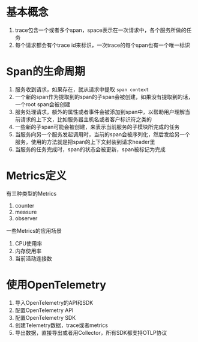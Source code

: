 # 基本概念

1. trace包含一个或者多个span，space表示在一次请求中，各个服务所做的任务
2. 每个请求都会有个trace id来标识，一次trace的每个span也有一个唯一标识

# Span的生命周期

1. 服务收到请求，如果存在，就从请求中提取 `span context` 
2. 一个新的span作为提取到的span的子span会被创建，如果没有提取到的话，一个root span会被创建
3. 服务处理请求，额外的属性或者事件会被添加到span中，以帮助用户理解当前请求的上下文，比如服务器主机名或者客户标识符之类的
4. 一些新的子span可能会被创建，来表示当前服务的子模块所完成的任务
5. 当服务向另一个服务发起调用时，当前的span会被序列化，然后发给另一个服务，使用的方法就是把span的上下文封装到请求header里
6. 当服务的任务完成时，span的状态会被更新，span被标记为完成

# Metrics定义

有三种类型的Metrics

1. counter
2. measure
3. observer

一些Metrics的应用场景

1. CPU使用率
2. 内存使用率
3. 当前活动连接数

# 使用OpenTelemetry

1. 导入OpenTelemetry的API和SDK
2. 配置OpenTelemetry API
3. 配置OpenTelemetry SDK
4. 创建Telemetry数据，trace或者metrics
5. 导出数据，直接导出或者用Collector，所有SDK都支持OTLP协议